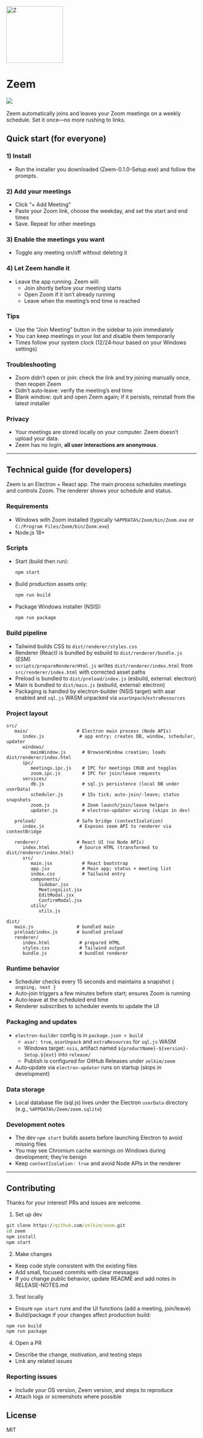 <img width="150" height="150" alt="Z" src="https://github.com/user-attachments/assets/e97a2604-619c-4545-8dcd-bfc20f9a4b23" />

# Zeem
<img src='https://img.shields.io/badge/DLSU-ORGLIFE-100000?style=for-the-badge&logoColor=white&labelColor=00703C&color=333333'/>  <img alt='' src='https://img.shields.io/badge/DLSU-CCS-100000?style=for-the-badge&logo=&logoColor=white&labelColor=00703C&color=333333'/>  <img alt='' src='https://img.shields.io/badge/LSCS-r&d-100000?style=for-the-badge&logo=&logoColor=white&labelColor=01087D&color=001DCB'/>

Zeem automatically joins and leaves your Zoom meetings on a weekly schedule. Set it once—no more rushing to links.

## Quick start (for everyone)

### 1) Install
- Run the installer you downloaded (Zeem-0.1.0-Setup.exe) and follow the prompts.

### 2) Add your meetings
- Click “+ Add Meeting”
- Paste your Zoom link, choose the weekday, and set the start and end times
- Save. Repeat for other meetings

### 3) Enable the meetings you want
- Toggle any meeting on/off without deleting it

### 4) Let Zeem handle it
- Leave the app running. Zeem will:
   - Join shortly before your meeting starts
   - Open Zoom if it isn’t already running
   - Leave when the meeting’s end time is reached

### Tips
- Use the “Join Meeting” button in the sidebar to join immediately
- You can keep meetings in your list and disable them temporarily
- Times follow your system clock (12/24‑hour based on your Windows settings)

### Troubleshooting
- Zoom didn’t open or join: check the link and try joining manually once, then reopen Zeem
- Didn’t auto‑leave: verify the meeting’s end time
- Blank window: quit and open Zeem again; if it persists, reinstall from the latest installer

### Privacy
- Your meetings are stored locally on your computer. Zeem doesn’t upload your data.
- Zeem has no login, **all user interactions are anonymous**.

---

## Technical guide (for developers)

Zeem is an Electron + React app. The main process schedules meetings and controls Zoom. The renderer shows your schedule and status.

### Requirements
- Windows with Zoom installed (typically `%APPDATA%/Zoom/bin/Zoom.exe` or `C:/Program Files/Zoom/bin/Zoom.exe`)
- Node.js 18+

### Scripts
- Start (build then run):
   ```cmd
   npm start
   ```
- Build production assets only:
   ```cmd
   npm run build
   ```
- Package Windows installer (NSIS):
   ```cmd
   npm run package
   ```

### Build pipeline
- Tailwind builds CSS to `dist/renderer/styles.css`
- Renderer (React) is bundled by esbuild to `dist/renderer/bundle.js` (ESM)
- `scripts/prepareRendererHtml.js` writes `dist/renderer/index.html` from `src/renderer/index.html` with corrected asset paths
- Preload is bundled to `dist/preload/index.js` (esbuild, external: electron)
- Main is bundled to `dist/main.js` (esbuild, external: electron)
- Packaging is handled by electron-builder (NSIS target) with asar enabled and `sql.js` WASM unpacked via `asarUnpack`/`extraResources`

### Project layout

```
src/
   main/                  # Electron main process (Node APIs)
      index.js             # app entry; creates DB, window, scheduler, updater
      windows/
         mainWindow.js      # BrowserWindow creation; loads dist/renderer/index.html
      ipc/
         meetings.ipc.js    # IPC for meetings CRUD and toggles
         zoom.ipc.js        # IPC for join/leave requests
      services/
         db.js              # sql.js persistence (local DB under userData)
         scheduler.js       # 15s tick; auto-join/-leave; status snapshots
         zoom.js            # Zoom launch/join/leave helpers
         updater.js         # electron-updater wiring (skips in dev)

   preload/               # Safe bridge (contextIsolation)
      index.js             # Exposes zeem API to renderer via contextBridge

   renderer/              # React UI (no Node APIs)
      index.html           # Source HTML (transformed to dist/renderer/index.html)
      src/
         main.jsx           # React bootstrap
         app.jsx            # Main app; status + meeting list
         index.css          # Tailwind entry
         components/
            Sidebar.jsx
            MeetingsList.jsx
            EditModal.jsx
            ConfirmModal.jsx
         utils/
            utils.js

dist/
   main.js                # bundled main
   preload/index.js       # bundled preload
   renderer/
      index.html           # prepared HTML
      styles.css           # Tailwind output
      bundle.js            # bundled renderer
```

### Runtime behavior
- Scheduler checks every 15 seconds and maintains a snapshot `{ ongoing, next }`
- Auto‑join triggers a few minutes before start; ensures Zoom is running
- Auto‑leave at the scheduled end time
- Renderer subscribes to scheduler events to update the UI

### Packaging and updates
- `electron-builder` config is in `package.json > build`
   - `asar: true`, `asarUnpack` and `extraResources` for `sql.js` WASM
   - Windows target: `nsis`, artifact named `${productName}-${version}-Setup.${ext}` into `release/`
   - Publish is configured for GitHub Releases under `zelkim/zeem`
- Auto‑update via `electron-updater` runs on startup (skips in development)

### Data storage
- Local database file (sql.js) lives under the Electron `userData` directory (e.g., `%APPDATA%/Zeem/zeem.sqlite`)

### Development notes
- The dev `npm start` builds assets before launching Electron to avoid missing files
- You may see Chromium cache warnings on Windows during development; they’re benign
- Keep `contextIsolation: true` and avoid Node APIs in the renderer

---

## Contributing

Thanks for your interest! PRs and issues are welcome.

1) Set up dev
```cmd
git clone https://github.com/zelkim/zeem.git
cd zeem
npm install
npm start
```

2) Make changes
- Keep code style consistent with the existing files
- Add small, focused commits with clear messages
- If you change public behavior, update README and add notes in RELEASE-NOTES.md

3) Test locally
- Ensure `npm start` runs and the UI functions (add a meeting, join/leave)
- Build/package if your changes affect production build:
```cmd
npm run build
npm run package
```

4) Open a PR
- Describe the change, motivation, and testing steps
- Link any related issues

### Reporting issues
- Include your OS version, Zeem version, and steps to reproduce
- Attach logs or screenshots where possible

## License
MIT
